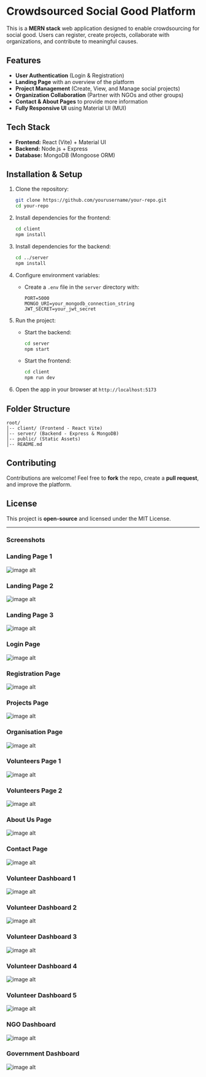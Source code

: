 # Crowdsourced Social Good Platform

This is a **MERN stack** web application designed to enable crowdsourcing for social good. Users can register, create projects, collaborate with organizations, and contribute to meaningful causes.

## Features

- **User Authentication** (Login & Registration)
- **Landing Page** with an overview of the platform
- **Project Management** (Create, View, and Manage social projects)
- **Organization Collaboration** (Partner with NGOs and other groups)
- **Contact & About Pages** to provide more information
- **Fully Responsive UI** using Material UI (MUI)

## Tech Stack

- **Frontend:** React (Vite) + Material UI
- **Backend:** Node.js + Express
- **Database:** MongoDB (Mongoose ORM)

## Installation & Setup

1. Clone the repository:
   ```sh
   git clone https://github.com/yourusername/your-repo.git
   cd your-repo
   ```

2. Install dependencies for the frontend:
   ```sh
   cd client
   npm install
   ```

3. Install dependencies for the backend:
   ```sh
   cd ../server
   npm install
   ```

4. Configure environment variables:
   - Create a `.env` file in the `server` directory with:
     ```env
     PORT=5000
     MONGO_URI=your_mongodb_connection_string
     JWT_SECRET=your_jwt_secret
     ```

5. Run the project:
   - Start the backend:
     ```sh
     cd server
     npm start
     ```
   - Start the frontend:
     ```sh
     cd client
     npm run dev
     ```

6. Open the app in your browser at `http://localhost:5173`

## Folder Structure

```
root/
│-- client/ (Frontend - React Vite)
│-- server/ (Backend - Express & MongoDB)
│-- public/ (Static Assets)
│-- README.md
```

## Contributing

Contributions are welcome! Feel free to **fork** the repo, create a **pull request**, and improve the platform.

## License

This project is **open-source** and licensed under the MIT License.

---

### Screenshots
### Landing Page 1
![image alt](https://github.com/Deepakravuri/CrowdImapct/blob/0411590d621a2348304824576d230ee951260ed0/Output_Images/Landing%20Page%201.png)
### Landing Page 2
![image alt](https://github.com/Deepakravuri/CrowdImapct/blob/304a48051de8f58512e42d8730dd741ddf36dc25/Output_Images/Landing%20Page%202.png)
### Landing Page 3
![image alt](https://github.com/Deepakravuri/CrowdImapct/blob/0a2c35922aed106e58e7fc2292f80be5f9f78c7c/Output_Images/Landing%20page%203.png)
### Login Page
![image alt](https://github.com/Deepakravuri/CrowdImapct/blob/0a2c35922aed106e58e7fc2292f80be5f9f78c7c/Output_Images/Login%20Page.png)
### Registration Page
![image alt](https://github.com/Deepakravuri/CrowdImapct/blob/0a2c35922aed106e58e7fc2292f80be5f9f78c7c/Output_Images/Registration%20Page.png)
### Projects Page
![image alt](https://github.com/Deepakravuri/CrowdImapct/blob/0a2c35922aed106e58e7fc2292f80be5f9f78c7c/Output_Images/Project%20Page.png)
### Organisation Page
![image alt](https://github.com/Deepakravuri/CrowdImapct/blob/0a2c35922aed106e58e7fc2292f80be5f9f78c7c/Output_Images/Organisation%20Page.png)
### Volunteers Page 1
![image alt](https://github.com/Deepakravuri/CrowdImapct/blob/0a2c35922aed106e58e7fc2292f80be5f9f78c7c/Output_Images/Volunter%20Page%201.png)
### Volunteers Page 2
![image alt](https://github.com/Deepakravuri/CrowdImapct/blob/0a2c35922aed106e58e7fc2292f80be5f9f78c7c/Output_Images/Volunteer%20Page%202.png)
### About Us Page
![image alt](https://github.com/Deepakravuri/CrowdImapct/blob/0a2c35922aed106e58e7fc2292f80be5f9f78c7c/Output_Images/About%20Us%20Page.png)
### Contact Page
![image alt](https://github.com/Deepakravuri/CrowdImapct/blob/0a2c35922aed106e58e7fc2292f80be5f9f78c7c/Output_Images/Contact%20Page.png)
### Volunteer Dashboard 1
![image alt](https://github.com/Deepakravuri/CrowdImapct/blob/0a2c35922aed106e58e7fc2292f80be5f9f78c7c/Output_Images/Volunteer%20dashboard%201.png)
### Volunteer Dashboard 2
![image alt](https://github.com/Deepakravuri/CrowdImapct/blob/0a2c35922aed106e58e7fc2292f80be5f9f78c7c/Output_Images/Volunteer%20dashboard%202.png)
### Volunteer Dashboard 3
![image alt](https://github.com/Deepakravuri/CrowdImapct/blob/0a2c35922aed106e58e7fc2292f80be5f9f78c7c/Output_Images/Volunteer%20dashboard%203.png)
### Volunteer Dashboard 4
![image alt](https://github.com/Deepakravuri/CrowdImapct/blob/0a2c35922aed106e58e7fc2292f80be5f9f78c7c/Output_Images/Volunteer%20dashboard%204.png)
### Volunteer Dashboard 5
![image alt](https://github.com/Deepakravuri/CrowdImapct/blob/0a2c35922aed106e58e7fc2292f80be5f9f78c7c/Output_Images/Volunteer%20dashboard%205.png)
### NGO Dashboard
![image alt](https://github.com/Deepakravuri/CrowdImapct/blob/0a2c35922aed106e58e7fc2292f80be5f9f78c7c/Output_Images/NGO%20Dashboard.png)
### Government Dashboard
![image alt](https://github.com/Deepakravuri/CrowdImapct/blob/0a2c35922aed106e58e7fc2292f80be5f9f78c7c/Output_Images/Government%20Dashboard%5D.png)


